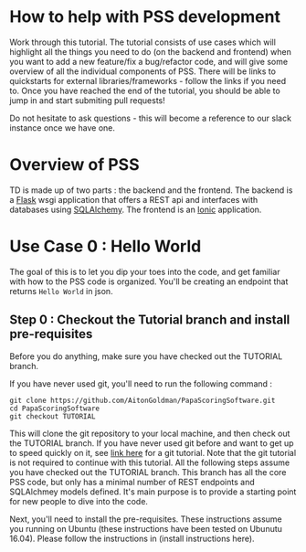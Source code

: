 # How to help with PSS development
Work through this tutorial.  The tutorial consists of use cases which will highlight all the things you need to do (on the backend and frontend) when you want to add a new feature/fix a bug/refactor code, and will give some overview of all the individual components of PSS.  There will be links to quickstarts for external libraries/frameworks - follow the links if you need to.  Once you have reached the end of the tutorial, you should be able to jump in and start submiting pull requests!

Do not hesitate to ask questions - this will become a reference to our slack instance once we have one.

# Overview of PSS
TD is made up of two parts : the backend and the frontend.  The backend is a [Flask](http://flask.pocoo.org/) wsgi application that offers a REST api and interfaces with databases using [SQLAlchemy](http://flask-sqlalchemy.pocoo.org/2.1/).  The frontend is an [Ionic](http://ionicframework.com/) application.

# Use Case 0 : Hello World
The goal of this is to let you dip your toes into the code, and get familiar with how to the PSS code is organized.  You'll be creating an endpoint that returns `Hello World` in json.  

## Step 0 : Checkout the Tutorial branch and install pre-requisites
Before you do anything, make sure you have checked out the TUTORIAL branch.

If you have never used git, you'll need to run the following command : 

```
git clone https://github.com/AitonGoldman/PapaScoringSoftware.git
cd PapaScoringSoftware
git checkout TUTORIAL
```

This will clone the git repository to your local machine, and then check out the TUTORIAL branch.  If you have never used git before and want to get up to speed quickly on it, see [link here](https://try.github.io/levels/1/challenges/1) for a git tutorial.  Note that the git tutorial is not required to continue with this tutorial.  All the following steps assume you have checked out the TUTORIAL branch.  This branch has all the core PSS code, but only has a minimal number of REST endpoints and SQLAlchmey models defined.  It's main purpose is to provide a starting point for new people to dive into the code. 

Next, you'll need to install the pre-requisites.  These instructions assume you running on Ubuntu (these instructions have been tested on Ubunutu 16.04).  Please follow the instructions in (install instructions here).



